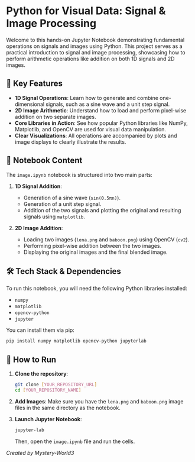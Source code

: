 # Python for Visual Data: Signal & Image Processing

Welcome to this hands-on Jupyter Notebook demonstrating fundamental operations on signals and images using Python. This project serves as a practical introduction to signal and image processing, showcasing how to perform arithmetic operations like addition on both 1D signals and 2D images.

## 🌟 Key Features

-   **1D Signal Operations**: Learn how to generate and combine one-dimensional signals, such as a sine wave and a unit step signal.
-   **2D Image Arithmetic**: Understand how to load and perform pixel-wise addition on two separate images.
-   **Core Libraries in Action**: See how popular Python libraries like NumPy, Matplotlib, and OpenCV are used for visual data manipulation.
-   **Clear Visualizations**: All operations are accompanied by plots and image displays to clearly illustrate the results.

## 📖 Notebook Content

The `image.ipynb` notebook is structured into two main parts:

1.  **1D Signal Addition**:
    * Generation of a sine wave (`sin(0.5πn)`).
    * Generation of a unit step signal.
    * Addition of the two signals and plotting the original and resulting signals using `matplotlib`.

2.  **2D Image Addition**:
    * Loading two images (`lena.png` and `baboon.png`) using OpenCV (`cv2`).
    * Performing pixel-wise addition between the two images.
    * Displaying the original images and the final blended image.

## 🛠️ Tech Stack & Dependencies

To run this notebook, you will need the following Python libraries installed:

-   `numpy`
-   `matplotlib`
-   `opencv-python`
-   `jupyter`

You can install them via pip:

```bash
pip install numpy matplotlib opencv-python jupyterlab
```

## 🚀 How to Run

1.  **Clone the repository**:
    ```bash
    git clone [YOUR_REPOSITORY_URL]
    cd [YOUR_REPOSITORY_NAME]
    ```
2.  **Add Images**: Make sure you have the `lena.png` and `baboon.png` image files in the same directory as the notebook.

3.  **Launch Jupyter Notebook**:
    ```bash
    jupyter-lab
    ```
    Then, open the `image.ipynb` file and run the cells.

*Created by Mystery-World3*
